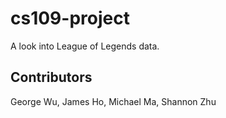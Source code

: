 cs109-project
=============

A look into League of Legends data.

## Contributors

George Wu, James Ho, Michael Ma, Shannon Zhu
